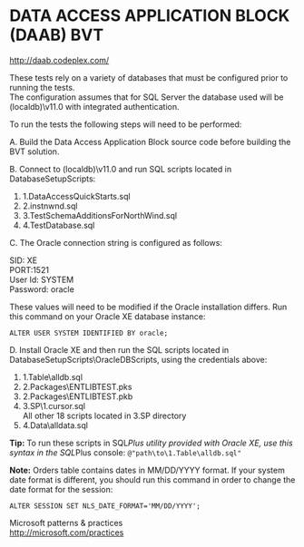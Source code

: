 ﻿# DATA ACCESS APPLICATION BLOCK (DAAB) BVT
http://daab.codeplex.com/

These tests rely on a variety of databases that must be configured prior to running the tests.  
The configuration assumes that for SQL Server the database used will be (localdb)\v11.0 with integrated authentication.

To run the tests the following steps will need to be performed:

A. Build the Data Access Application Block source code before building the BVT solution.

B. Connect to (localdb)\v11.0 and run SQL scripts located in DatabaseSetupScripts:
   1. 1.DataAccessQuickStarts.sql
   2. 2.instnwnd.sql
   3. 3.TestSchemaAdditionsForNorthWind.sql
   4. 4.TestDatabase.sql

C. The Oracle connection string is configured as follows:

   SID: XE<br/>
   PORT:1521<br/>
   User Id: SYSTEM<br/>
   Password: oracle

   These values will need to be modified if the Oracle installation differs. Run this command on your Oracle XE database instance:

    ALTER USER SYSTEM IDENTIFIED BY oracle;


D. Install Oracle XE and then run the SQL scripts located in DatabaseSetupScripts\OracleDBScripts, using the credentials above:
   1. 1.Table\alldb.sql
   2. 2.Packages\ENTLIBTEST.pks
   3. 2.Packages\ENTLIBTEST.pkb
   4. 3.SP\1.cursor.sql<br/>
      All other 18 scripts located in 3.SP directory
   5. 4.Data\alldata.sql

**Tip:** To run these scripts in SQL*Plus utility provided with Oracle XE, use this syntax in the SQL*Plus console:
`@"path\to\1.Table\alldb.sql"`

**Note:** Orders table contains dates in MM/DD/YYYY format. If your system date format is different, you should
run this command in order to change the date format for the session:

`ALTER SESSION SET NLS_DATE_FORMAT='MM/DD/YYYY';`

Microsoft patterns & practices<br/>
http://microsoft.com/practices